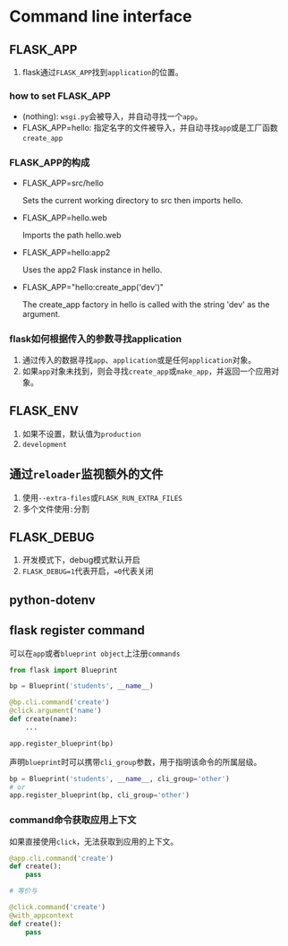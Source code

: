 # Command line interface

## FLASK_APP

1. flask通过`FLASK_APP`找到`application`的位置。

### how to set FLASK_APP

- (nothing): `wsgi.py`会被导入，并自动寻找一个`app`。
- FLASK_APP=hello: 指定名字的文件被导入，并自动寻找`app`或是工厂函数`create_app`

### FLASK_APP的构成

- FLASK_APP=src/hello
    
    Sets the current working directory to src then imports hello.

- FLASK_APP=hello.web

    Imports the path hello.web

- FLASK_APP=hello:app2

    Uses the app2 Flask instance in hello.

- FLASK_APP="hello:create_app('dev')"

    The create_app factory in hello is called with the string 'dev' as the argument.

### flask如何根据传入的参数寻找application

1. 通过传入的数据寻找`app`、`application`或是任何`application`对象。
2. 如果`app`对象未找到，则会寻找`create_app`或`make_app`，并返回一个应用对象。

## FLASK_ENV

1. 如果不设置，默认值为`production`
2. `development`

## 通过`reloader`监视额外的文件

1. 使用`--extra-files`或`FLASK_RUN_EXTRA_FILES`
2. 多个文件使用`:`分割

## FLASK_DEBUG

1. 开发模式下，debug模式默认开启
2. `FLASK_DEBUG=1`代表开启，`=0`代表关闭

## python-dotenv

## flask register command

可以在`app`或者`blueprint object`上注册`commands`

```py
from flask import Blueprint

bp = Blueprint('students', __name__)

@bp.cli.command('create')
@click.argument('name')
def create(name):
    ...

app.register_blueprint(bp)
```

声明`blueprint`时可以携带`cli_group`参数，用于指明该命令的所属层级。

```py
bp = Blueprint('students', __name__, cli_group='other')
# or
app.register_blueprint(bp, cli_group='other')
```

### command命令获取应用上下文

如果直接使用`click`，无法获取到应用的上下文。

```py
@app.cli.command('create')
def create():
    pass

# 等价与

@click.command('create')
@with_appcontext
def create():
    pass
```


